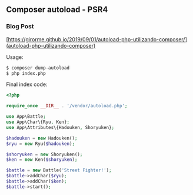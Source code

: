 Composer autoload - PSR4
--

### Blog Post
[https://girorme.github.io/2019/09/01/autoload-php-utilizando-composer/](autoload-php-utilizando-composer)

Usage:
```bash
$ composer dump-autoload
$ php index.php
```

Final index code:
```php
<?php

require_once __DIR__ . '/vendor/autoload.php';

use App\Battle;
use App\Char\{Ryu, Ken};
use App\Attributes\{Hadouken, Shoryuken};

$hadouken = new Hadouken();
$ryu = new Ryu($hadouken);

$shoryuken = new Shoryuken();
$ken = new Ken($shoryuken);

$battle = new Battle('Street Fighter!');
$battle->addChar($ryu);
$battle->addChar($ken);
$battle->start();
```
